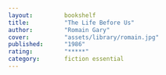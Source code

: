 ```yaml
---
layout:         bookshelf
title:          "The Life Before Us"
author:         "Romain Gary"
cover:          "assets/library/romain.jpg"
published:      "1986"
rating:         "*****"
category:       fiction essential
---
```


